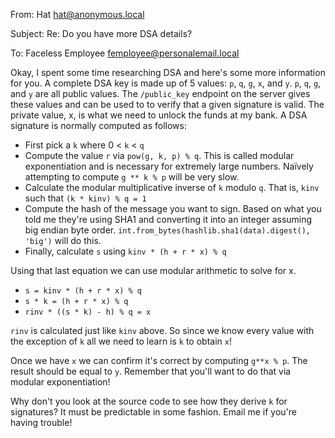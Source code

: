 From: Hat <hat@anonymous.local>

Subject: Re: Do you have more DSA details?

To: Faceless Employee <femployee@personalemail.local>

Okay, I spent some time researching DSA and here's some more information for
you. A complete DSA key is made up of 5 values: `p`, `q`, `g`, `x`, and `y`.
`p`, `q`, `g`, and `y` are all public values. The `/public_key` endpoint on the
server gives these values and can be used to to verify that a given signature
is valid. The private value, x, is what we need to unlock the funds at my bank.
A DSA signature is normally computed as follows:

* First pick a `k` where 0 < `k` < `q`
* Compute the value `r` via `pow(g, k, p) % q`. This is called modular
  exponentiation and is necessary for extremely large numbers. Naïvely
  attempting to compute `g ** k % p` will be very slow.
* Calculate the modular multiplicative inverse of `k` modulo `q`. That is,
  `kinv` such that `(k * kinv) % q = 1`
* Compute the hash of the message you want to sign. Based on what you told me
  they're using SHA1 and converting it into an integer assuming big endian byte
  order. `int.from_bytes(hashlib.sha1(data).digest(), 'big')` will do this.
* Finally, calculate `s` using `kinv * (h + r * x) % q`

Using that last equation we can use modular arithmetic to solve for x.

* `s = kinv * (h + r * x) % q`
* `s * k = (h + r * x) % q`
* `rinv * ((s * k) - h) % q = x`

`rinv` is calculated just like `kinv` above. So since we know every value with
the exception of `k` all we need to learn is `k` to obtain `x`!

Once we have `x` we can confirm it's correct by computing `g**x % p`. The
result should be equal to `y`. Remember that you'll want to do that via
modular exponentiation!

Why don't you look at the source code to see how they derive `k` for signatures?
It must be predictable in some fashion. Email me if you're having trouble!
